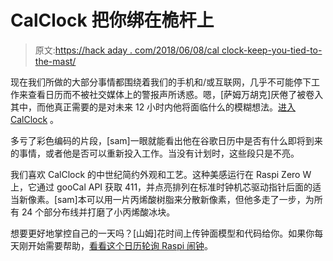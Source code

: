 # CalClock 把你绑在桅杆上

> 原文:[https://hack aday . com/2018/06/08/cal clock-keep-you-tied-to-the-mast/](https://hackaday.com/2018/06/08/calclock-keeps-you-tied-to-the-mast/)

现在我们所做的大部分事情都围绕着我们的手机和/或互联网，几乎不可能停下工作来查看日历而不被社交媒体上的警报声所诱惑。嗯，[萨姆万胡克]厌倦了被卷入其中，而他真正需要的是对未来 12 小时内他将面临什么的模糊想法。[进入 CalClock](http://www.instructables.com/id/CalClock-Simply-See-Your-Schedule/) 。

多亏了彩色编码的片段，[sam]一眼就能看出他在谷歌日历中是否有什么即将到来的事情，或者他是否可以重新投入工作。当没有计划时，这些段只是不亮。

我们喜欢 CalClock 的中世纪简约外观和工艺。这种美感运行在 Raspi Zero W 上，它通过 gooCal API 获取 411，并点亮排列在标准时钟机芯驱动指针后面的适当新像素。[sam]本可以用一片丙烯酸树脂来分散新像素，但他多走了一步，为所有 24 个部分布线并打磨了小丙烯酸冰块。

想要更好地掌控自己的一天吗？[山姆]花时间上传钟面模型和代码给你。如果你每天刚开始需要帮助，[看看这个日历轮询 Raspi 闹钟](https://hackaday.com/2013/06/06/alarm-clock-uses-raspberry-pi-to-poll-google-calendar/)。
